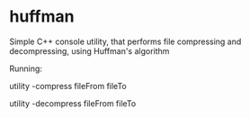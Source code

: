 # huffman
Simple C++ console utility, that performs file compressing and decompressing, using Huffman's algorithm

Running:

utility -compress fileFrom fileTo

utility -decompress fileFrom fileTo
